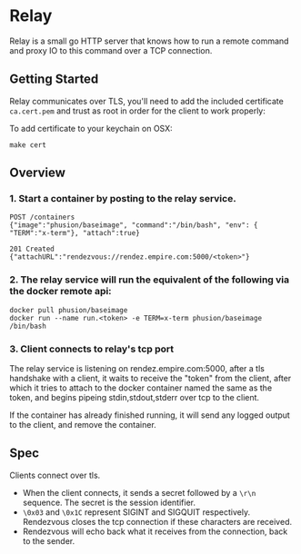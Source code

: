# Relay

Relay is a small go HTTP server that knows how to run a remote command and proxy IO to this command over a TCP connection.

## Getting Started

Relay communicates over TLS, you'll need to add the included certificate `ca.cert.pem` and trust as root in order for the client to work properly:

To add certificate to your keychain on OSX:

```
make cert
```

## Overview

### 1. Start a container by posting to the relay service.

    POST /containers
    {"image":"phusion/baseimage", "command":"/bin/bash", "env": { "TERM":"x-term"}, "attach":true}

    201 Created
    {"attachURL":"rendezvous://rendez.empire.com:5000/<token>"}

### 2. The relay service will run the equivalent of the following via the docker remote api:

    docker pull phusion/baseimage
    docker run --name run.<token> -e TERM=x-term phusion/baseimage /bin/bash

### 3. Client connects to relay's tcp port

The relay service is listening on rendez.empire.com:5000, after a tls handshake with a client, it waits to receive the "token"
from the client, after which it tries to attach to the docker container named the same as the token, and begins pipeing stdin,stdout,stderr over tcp to the client.

If the container has already finished running, it will send any logged output to the client, and remove the container.

## Spec

Clients connect over tls.

* When the client connects, it sends a secret followed by a `\r\n` sequence. The
  secret is the session identifier.
* `\0x03` and `\0x1C` represent SIGINT and SIGQUIT respectively. Rendezvous
  closes the tcp connection if these characters are received.
* Rendezvous will echo back what it receives from the connection, back to the
  sender.